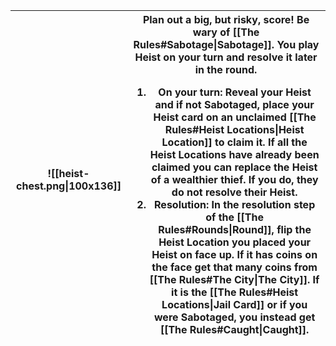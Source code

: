 |![[heist-chest.png\|100x136]]|Plan out a big, but risky, score! Be wary of [[The Rules#Sabotage\|Sabotage]]. You play **Heist** on your turn and resolve it later in the round.<ol><li>On your turn: Reveal your **Heist** and if not **Sabotaged**, place your **Heist** card on an unclaimed [[The Rules#Heist Locations\|Heist Location]] to claim it. If all the **Heist Locations** have already been claimed you can replace the **Heist** of a wealthier thief. If you do, they do not resolve their **Heist**.</li><li>Resolution: In the resolution step of the [[The Rules#Rounds\|Round]], flip the **Heist Location** you placed your **Heist** on face up. If it has coins on the face get that many coins from [[The Rules#The City\|The City]]. If it is the [[The Rules#Heist Locations\|Jail Card]] or if you were **Sabotaged**, you instead get [[The Rules#Caught\|Caught]].</li></ol>|
|-|-|
